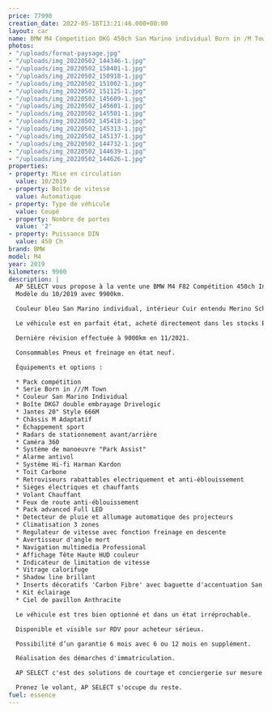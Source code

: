 ```yaml
---
price: 77990
creation_date: 2022-05-18T13:21:46.000+00:00
layout: car
name: BMW M4 Competition DKG 450ch San Marino individual Born in /M Town
photos:
- "/uploads/format-paysage.jpg"
- "/uploads/img_20220502_144346-1.jpg"
- "/uploads/img_20220502_150401-1.jpg"
- "/uploads/img_20220502_150918-1.jpg"
- "/uploads/img_20220502_151002-1.jpg"
- "/uploads/img_20220502_151125-1.jpg"
- "/uploads/img_20220502_145609-1.jpg"
- "/uploads/img_20220502_145601-1.jpg"
- "/uploads/img_20220502_145501-1.jpg"
- "/uploads/img_20220502_145418-1.jpg"
- "/uploads/img_20220502_145313-1.jpg"
- "/uploads/img_20220502_145137-1.jpg"
- "/uploads/img_20220502_144732-1.jpg"
- "/uploads/img_20220502_144639-1.jpg"
- "/uploads/img_20220502_144626-1.jpg"
properties:
- property: Mise en circulation
  value: 10/2019
- property: Boîte de vitesse
  value: Automatique
- property: Type de véhicule
  value: Coupé
- property: Nombre de portes
  value: '2'
- property: Puissance DIN
  value: 450 Ch
brand: BMW
model: M4
year: 2019
kilometers: 9900
description: |
  AP SELECT vous propose à la vente une BMW M4 F82 Compétition 450ch Individual Serie Born in ///M Town.
  Modèle du 10/2019 avec 9900km.

  Couleur bleu San Marino individual, intérieur Cuir entendu Merino Schwarz / Surpiqûres Bleu

  Le véhicule est en parfait état, acheté directement dans les stocks BMW AG.

  Dernière révision effectuée à 9000km en 11/2021.

  Consommables Pneus et freinage en état neuf.

  Équipements et options :

  * Pack compétition
  * Serie Born in ///M Town
  * Couleur San Marino Individual
  * Boîte DKG7 double embrayage Drivelogic
  * Jantes 20" Style 666M
  * Châssis M Adaptatif
  * Échappement sport
  * Radars de stationnement avant/arrière
  * Caméra 360
  * Système de manoeuvre "Park Assist"
  * Alarme antivol
  * Système Hi-fi Harman Kardon
  * Toit Carbone
  * Retroviseurs rabattables electriquement et anti-éblouissement
  * Sièges électriques et chauffants
  * Volant Chauffant
  * Feux de route anti-éblouissement
  * Pack advanced Full LED
  * Detecteur de pluie et allumage automatique des projecteurs
  * Climatisation 3 zones
  * Regulateur de vitesse avec fonction freinage en descente
  * Avertisseur d'angle mort
  * Navigation multimedia Professional
  * Affichage Tête Haute HUD couleur
  * Indicateur de limitation de vitesse
  * Vitrage calorifuge
  * Shadow line brillant
  * Inserts décoratifs 'Carbon Fibre' avec baguette d'accentuation San Marino bleu
  * Kit éclairage
  * Ciel de pavillon Anthracite

  Le véhicule est tres bien optionné et dans un état irréprochable.

  Disponible et visible sur RDV pour acheteur sérieux.

  Possibilité d’un garantie 6 mois avec 6 ou 12 mois en supplément.

  Réalisation des démarches d'immatriculation.

  AP SELECT c'est des solutions de courtage et conciergerie sur mesure pour profiter librement de sa passion et de son patrimoine.

  Prenez le volant, AP SELECT s'occupe du reste.
fuel: essence
---
```

